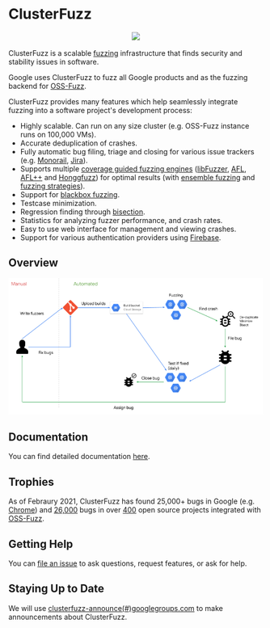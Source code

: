 # ClusterFuzz

<p align="center">
  <img src="docs/images/logo.png" width="400">
</p>

ClusterFuzz is a scalable [fuzzing](https://en.wikipedia.org/wiki/Fuzzing)
infrastructure that finds security and stability issues in software.

Google uses ClusterFuzz to fuzz all Google products and as the fuzzing
backend for [OSS-Fuzz].

ClusterFuzz provides many features which help seamlessly integrate fuzzing into
a software project's development process:
- Highly scalable. Can run on any size cluster (e.g. OSS-Fuzz instance runs on
  100,000 VMs).
- Accurate deduplication of crashes.
- Fully automatic bug filing, triage and closing for various issue trackers
  (e.g. [Monorail], [Jira]).
- Supports multiple [coverage guided fuzzing engines]
  ([libFuzzer], [AFL], [AFL++] and [Honggfuzz])
  for optimal results (with [ensemble fuzzing] and [fuzzing strategies]).
- Support for [blackbox fuzzing].
- Testcase minimization.
- Regression finding through [bisection].
- Statistics for analyzing fuzzer performance, and crash rates.
- Easy to use web interface for management and viewing crashes.
- Support for various authentication providers using [Firebase].

## Overview

<p align="center">
  <img src="docs/images/overview.png">
</p>

## Documentation
You can find detailed documentation [here](https://google.github.io/clusterfuzz).

## Trophies
As of Febraury 2021, ClusterFuzz has found 25,000+ bugs in Google (e.g. [Chrome])
and [26,000] bugs in over [400] open source projects integrated with [OSS-Fuzz].

## Getting Help
You can [file an issue](https://github.com/google/clusterfuzz/issues/new) to ask
questions, request features, or ask for help.

## Staying Up to Date
We will use [clusterfuzz-announce(#)googlegroups.com](https://groups.google.com/forum/#!forum/clusterfuzz-announce) to make announcements about ClusterFuzz.

[Chrome]: https://bugs.chromium.org/p/chromium/issues/list?can=1&q=label%3AClusterFuzz+-status%3AWontFix%2CDuplicate
[26,000]: https://bugs.chromium.org/p/oss-fuzz/issues/list?q=-status%3AWontFix%2CDuplicate%20-component%3AInfra&can=1
[400]: https://github.com/google/oss-fuzz/tree/master/projects
[OSS-Fuzz]: https://github.com/google/oss-fuzz
[Monorail]: https://opensource.google.com/projects/monorail
[Jira]: https://www.atlassian.com/software/jira
[bisection]: https://en.wikipedia.org/wiki/Bisection_(software_engineering)
[Firebase]: https://firebase.google.com/docs/auth
[libFuzzer]: http://llvm.org/docs/LibFuzzer.html
[AFL]: https://github.com/google/AFL
[AFL++]: https://github.com/AFLplusplus/AFLplusplus
[Honggfuzz]: https://github.com/google/honggfuzz
[blackbox fuzzing]: https://google.github.io/clusterfuzz/setting-up-fuzzing/blackbox-fuzzing/
[coverage guided fuzzing engines]: https://google.github.io/clusterfuzz/setting-up-fuzzing/libfuzzer-and-afl/
[fuzzing strategies]: https://i.blackhat.com/eu-19/Wednesday/eu-19-Arya-ClusterFuzz-Fuzzing-At-Google-Scale.pdf#page=27
[ensemble fuzzing]: https://www.usenix.org/system/files/sec19-chen-yuanliang.pdf
